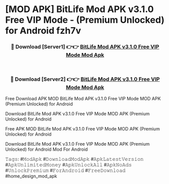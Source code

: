 # [MOD APK] BitLife Mod APK v3.1.0 Free VIP Mode - (Premium Unlocked) for Android fzh7v



<div align="center">
<h3>🔴 Download [Server1] 👉👉 <a href="https://momento.my/?title=BitLife_Mod_APK_v3.1.0_Free_VIP_Mode">BitLife Mod APK v3.1.0 Free VIP Mode Mod Apk</a></h3><br>

<h3>🔴 Download [Server2] 👉👉 <a href="https://momento.my/?title=BitLife_Mod_APK_v3.1.0_Free_VIP_Mode">BitLife Mod APK v3.1.0 Free VIP Mode Mod Apk</a></h3>
</div>



Free Download APK MOD BitLife Mod APK v3.1.0 Free VIP Mode MOD APK (Premium Unlocked) for Android

Download BitLife Mod APK v3.1.0 Free VIP Mode MOD APK (Premium Unlocked) for Android

Free APK MOD BitLife Mod APK v3.1.0 Free VIP Mode MOD APK (Premium Unlocked) for Android

Download BitLife Mod APK v3.1.0 Free VIP Mode MOD APK (Premium Unlocked) for Android Mod For Android

𝚃𝚊𝚐𝚜: #𝙼𝚘𝚍𝙰𝚙𝚔 #𝙳𝚘𝚠𝚗𝚕𝚘𝚊𝚍𝙼𝚘𝚍𝙰𝚙𝚔 #𝙰𝚙𝚔𝙻𝚊𝚝𝚎𝚜𝚝𝚅𝚎𝚛𝚜𝚒𝚘𝚗 #𝙰𝚙𝚔𝚄𝚗𝚕𝚒𝚖𝚒𝚝𝚎𝚍𝙼𝚘𝚗𝚎𝚢 #𝙰𝚙𝚔𝚄𝚗𝚕𝚘𝚌𝚔𝙰𝚕𝚕 #𝙰𝚙𝚔𝙽𝚘𝙰𝚍𝚜 #𝚄𝚗𝚕𝚘𝚌𝚔𝙿𝚛𝚎𝚖𝚒𝚞𝚖 #𝙵𝚘𝚛𝙰𝚗𝚍𝚛𝚘𝚒𝚍 #𝙵𝚛𝚎𝚎𝙳𝚘𝚠𝚗𝚕𝚘𝚊𝚍 #home_design_mod_apk
